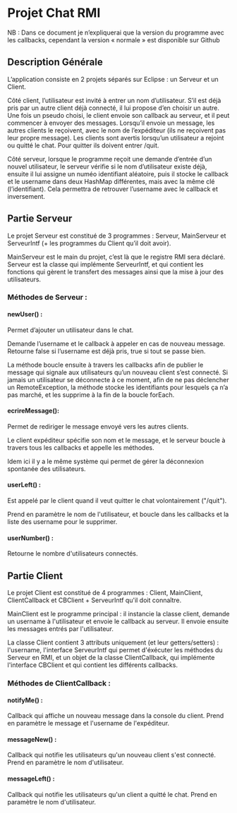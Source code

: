 # Projet Chat RMI

NB : Dans ce document je n’expliquerai que la version du programme avec les callbacks, cependant la version « normale » est disponible sur Github

## Description Générale

L’application consiste en 2 projets séparés sur Eclipse : un Serveur et un Client.

Côté client, l’utilisateur est invité à entrer un nom d’utilisateur. S’il est déjà pris par un autre client déjà connecté, il lui propose d’en choisir un autre. Une fois un pseudo choisi, le client envoie son callback au serveur, et il peut commencer à envoyer des messages. Lorsqu’il envoie un message, les autres clients le reçoivent, avec le nom de l’expéditeur (ils ne reçoivent pas leur propre message).  Les clients sont avertis lorsqu’un utilisateur a rejoint ou quitté le chat. Pour quitter ils doivent entrer /quit.

Côté serveur, lorsque le programme reçoit une demande d’entrée d’un nouvel utilisateur, le serveur vérifie si le nom d’utilisateur existe déjà, ensuite il lui assigne un numéo identifiant aléatoire, puis il stocke le callback et le username dans deux HashMap différentes, mais avec la même clé (l’identifiant). Cela permettra de retrouver l’username avec le callback et inversement.

## Partie Serveur

Le projet Serveur est constitué de 3 programmes : Serveur, MainServeur et ServeurIntf (+ les programmes du Client qu’il doit avoir). 

MainServeur est le main du projet, c’est là que le registre RMI sera déclaré. Serveur est la classe qui implémente ServeurIntf, et qui contient les fonctions qui gèrent le transfert des messages ainsi que la mise à jour des utilisateurs.

### Méthodes de Serveur :

  #### newUser() :
  
  Permet d’ajouter un utilisateur dans le chat.
  
  Demande l’username et le callback à appeler en cas de nouveau message. Retourne false si l’username est déjà pris, true si tout se passe bien. 
  
  La méthode boucle ensuite à travers les callbacks afin de publier le message qui signale aux utilisateurs qu’un nouveau client s’est connecté. Si jamais un utilisateur se déconnecte à ce moment, afin de ne pas déclencher un RemoteException, la méthode stocke les identifiants pour lesquels ça n’a pas marché, et les supprime à la fin de la boucle forEach.
  
  #### ecrireMessage():
  
  Permet de rediriger le message envoyé vers les autres clients.
  
  Le client expéditeur spécifie son nom et le message, et le serveur boucle à travers tous les callbacks et appelle les méthodes.
  
  Idem ici il y a le même système qui permet de gérer la déconnexion spontanée des utilisateurs.
  
  #### userLeft() :
  
  Est appelé par le client quand il veut quitter le chat volontairement ("/quit"). 
  
  Prend en paramètre le nom de l'utilisateur, et boucle dans les callbacks et la liste des username pour le supprimer.
  
  #### userNumber() :
  
  Retourne le nombre d'utilisateurs connectés.


## Partie Client

Le projet Client est constitué de 4 programmes : Client, MainClient, ClientCallback et CBClient + ServeurIntf qu'il doit connaître. 

MainClient est le programme principal : il instancie la classe client, demande un username à l'utilisateur et envoie le callback au serveur. Il envoie ensuite les messages entrés par l'utilisateur.

La classe Client contient 3 attributs uniquement (et leur getters/setters) : l'username, l'interface ServeurIntf qui permet d'éxécuter les méthodes du Serveur en RMI, et un objet de la classe ClientCallback, qui implémente l'interface CBClient et qui contient les différents callbacks.

### Méthodes de ClientCallback :


  #### notifyMe() :
  
  Callback qui affiche un nouveau message dans la console du client. Prend en paramètre le message et l'username de l'expéditeur.
  
  #### messageNew() :
  
  Callback qui notifie les utilisateurs qu'un nouveau client s'est connecté. Prend en paramètre le nom d'utilisateur.
  
  #### messageLeft() :
  
  Callback qui notifie les utilisateurs qu'un client a quitté le chat. Prend en paramètre le nom d'utilisateur.


